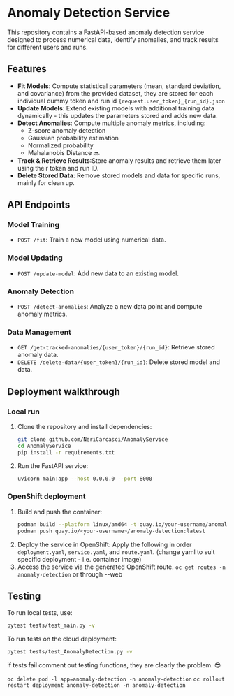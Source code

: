 # Anomaly Detection Service

This repository contains a FastAPI-based anomaly detection service designed to process numerical data, identify anomalies, and track results for different users and runs.
## Features

- **Fit Models**: Compute statistical parameters (mean, standard deviation, and covariance) from the provided dataset, they are stored for each individual dummy token and run id `{request.user_token}_{run_id}.json`
- **Update Models**: Extend existing models with additional training data dynamically - this updates the parameters stored and adds new data.
- **Detect Anomalies**: Compute multiple anomaly metrics, including:
  - Z-score anomaly detection
  - Gaussian probability estimation
  - Normalized probability
  - Mahalanobis Distance 🔜
- **Track & Retrieve Results**:Store anomaly results and retrieve them later using their token and run ID.
- **Delete Stored Data**: Remove stored models and data for specific runs, mainly for clean up.

## API Endpoints

### Model Training
- `POST /fit`: Train a new model using numerical data.

### Model Updating
- `POST /update-model`: Add new data to an existing model.

### Anomaly Detection
- `POST /detect-anomalies`: Analyze a new data point and compute anomaly metrics.

### Data Management
- `GET /get-tracked-anomalies/{user_token}/{run_id}`: Retrieve stored anomaly data.
- `DELETE /delete-data/{user_token}/{run_id}`: Delete stored model and data.

## Deployment walkthrough

### Local run
1. Clone the repository and install dependencies:
   ```bash
   git clone github.com/NeriCarcasci/AnomalyService
   cd AnomalyService
   pip install -r requirements.txt
   ```
2. Run the FastAPI service:
   ```bash
   uvicorn main:app --host 0.0.0.0 --port 8000
   ```

### OpenShift deployment
1. Build and push the container:
   ```bash
   podman build --platform linux/amd64 -t quay.io/your-username/anomaly-detection:latest .
   podman push quay.io/<your-username>/anomaly-detection:latest
   ```
2. Deploy the service in OpenShift: Apply the following in order `deployment.yaml`, `service.yaml`, and `route.yaml`. (change yaml to suit specific deployment - i.e. container image)
3. Access the service via the generated OpenShift route. `oc get routes -n anomaly-detection` or through --web

## Testing

To run local tests, use:
```bash
pytest tests/test_main.py -v
```

To run tests on the cloud deployment:
```bash
pytest tests/test_AnomalyDetection.py -v
```


if tests fail comment out testing functions, they are clearly the problem. 😎




`oc delete pod -l app=anomaly-detection -n anomaly-detection`
`oc rollout restart deployment anomaly-detection -n anomaly-detection`